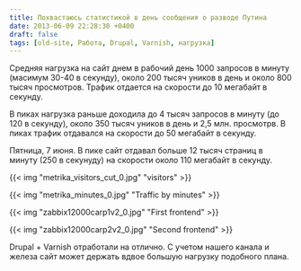 ```yaml
---
title: Похвастаюсь статистикой в день сообщения о разводе Путина
date: 2013-06-09 22:28:30 +0400
draft: false
tags: [old-site, Работа, Drupal, Varnish, нагрузка]
---
```

Средняя нагрузка на сайт днем в рабочий день 1000 запросов в минуту (масимум 30-40 в секунду), около 200 тысяч уников в день и около 800 тысяч просмотров. Трафик отдается на скорости до 10 мегабайт в секунду.

В пиках нагрузка раньше доходила до 4 тысяч запросов в минуту (до 120 в секунду), около 350 тысяч уников в день и 2,5 млн. просмотрв. В пиках трафик отдавался на скорости до 50 мегабайт в секунду.

Пятница, 7 июня. В пике сайт отдавал больше 12 тысяч страниц в минуту (250 в секунуду) на скорости около 110 мегабайт в секунду.

{{< img "metrika_visitors_cut_0.jpg" "visitors" >}}

{{< img "metrika_minutes_0.jpg" "Traffic by minutes" >}}

{{< img "zabbix12000carp1v2_0.jpg" "First frontend" >}}

{{< img "zabbix12000carp2v2_0.jpg" "Second frontend" >}}

Drupal + Varnish отработали на отлично. С учетом нашего канала и железа сайт может держать вдвое большую нагрузку подобного плана.
<!--more-->
